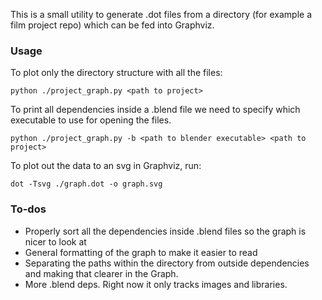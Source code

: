 This is a small utility to generate .dot files from a directory (for example a film project repo) which can be fed into Graphviz.

### Usage
To plot only the directory structure with all the files:

`python ./project_graph.py <path to project>`

To print all dependencies inside a .blend file we need to specify which executable to use for opening the files.

`python ./project_graph.py -b <path to blender executable> <path to project>`

To plot out the data to an svg in Graphviz, run:

`dot -Tsvg ./graph.dot -o graph.svg`

### To-dos
- Properly sort all the dependencies inside .blend files so the graph is nicer to look at
- General formatting of the graph to make it easier to read
- Separating the paths within the directory from outside dependencies and making that clearer in the Graph.
- More .blend deps. Right now it only tracks images and libraries.
